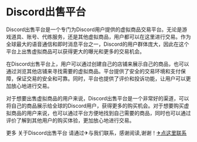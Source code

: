 # Discord出售平台

Discord出售平台是一个专门为Discord用户提供的虚拟商品交易平台。无论是游戏道具、账号、代练服务，还是其他虚拟商品，用户都可以在这里进行交易。作为全球最大的语音通信和即时消息平台之一，Discord的用户群体庞大，因此在这个平台上出售虚拟商品可以获得更大的曝光和更多的交易机会。

在Discord出售平台上，用户可以通过创建自己的店铺来展示自己的商品，也可以通过浏览其他店铺来寻找需要的虚拟商品。平台提供了安全的交易环境和支付保障，保证交易的安全和可靠。同时，平台也提供了评价和投诉功能，让用户可以更加放心地进行交易。

对于想要出售虚拟商品的用户来说，Discord出售平台是一个非常好的渠道，可以将自己的商品展示给全球的Discord用户，获得更多的购买机会。对于想要购买虚拟商品的用户来说，也可以通过平台方便地找到自己需要的商品，同时也可以通过评价了解到其他用户的购买体验，更加放心地进行交易。

更多 关于Discord出售平台 请通过✈与我们联系，感谢阅读,谢谢！[✈点这里联系](https://ss.k02.cc)